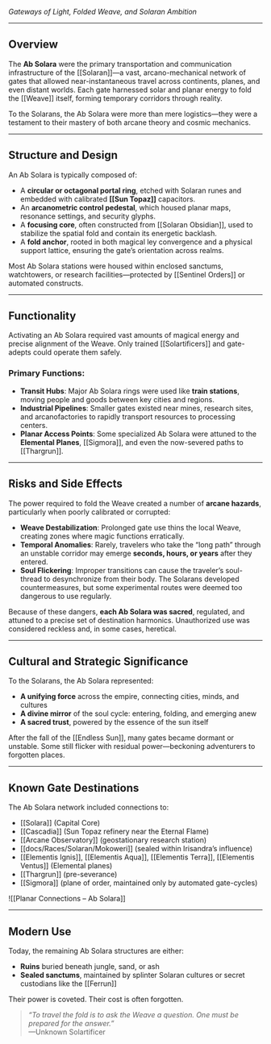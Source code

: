 *Gateways of Light, Folded Weave, and Solaran Ambition*

---

## Overview  
The **Ab Solara** were the primary transportation and communication infrastructure of the [[Solaran]]—a vast, arcano-mechanical network of gates that allowed near-instantaneous travel across continents, planes, and even distant worlds. Each gate harnessed solar and planar energy to fold the [[Weave]] itself, forming temporary corridors through reality.

To the Solarans, the Ab Solara were more than mere logistics—they were a testament to their mastery of both arcane theory and cosmic mechanics.

---

## Structure and Design  
An Ab Solara is typically composed of:

- A **circular or octagonal portal ring**, etched with Solaran runes and embedded with calibrated **[[Sun Topaz]]** capacitors.
- An **arcanometric control pedestal**, which housed planar maps, resonance settings, and security glyphs.
- A **focusing core**, often constructed from [[Solaran Obsidian]], used to stabilize the spatial fold and contain its energetic backlash.
- A **fold anchor**, rooted in both magical ley convergence and a physical support lattice, ensuring the gate’s orientation across realms.

Most Ab Solara stations were housed within enclosed sanctums, watchtowers, or research facilities—protected by [[Sentinel Orders]] or automated constructs.

---

## Functionality  

Activating an Ab Solara required vast amounts of magical energy and precise alignment of the Weave. Only trained [[Solartificers]] and gate-adepts could operate them safely.

### Primary Functions:

- **Transit Hubs**: Major Ab Solara rings were used like **train stations**, moving people and goods between key cities and regions.
- **Industrial Pipelines**: Smaller gates existed near mines, research sites, and arcanofactories to rapidly transport resources to processing centers.
- **Planar Access Points**: Some specialized Ab Solara were attuned to the **Elemental Planes**, [[Sigmora]], and even the now-severed paths to [[Thargrun]].

---

## Risks and Side Effects  

The power required to fold the Weave created a number of **arcane hazards**, particularly when poorly calibrated or corrupted:

- **Weave Destabilization**: Prolonged gate use thins the local Weave, creating zones where magic functions erratically.
- **Temporal Anomalies**: Rarely, travelers who take the “long path” through an unstable corridor may emerge **seconds, hours, or years** after they entered.
- **Soul Flickering**: Improper transitions can cause the traveler’s soul-thread to desynchronize from their body. The Solarans developed countermeasures, but some experimental routes were deemed too dangerous to use regularly.

Because of these dangers, **each Ab Solara was sacred**, regulated, and attuned to a precise set of destination harmonics. Unauthorized use was considered reckless and, in some cases, heretical.

---

## Cultural and Strategic Significance  

To the Solarans, the Ab Solara represented:

- **A unifying force** across the empire, connecting cities, minds, and cultures
- **A divine mirror** of the soul cycle: entering, folding, and emerging anew
- **A sacred trust**, powered by the essence of the sun itself

After the fall of the [[Endless Sun]], many gates became dormant or unstable. Some still flicker with residual power—beckoning adventurers to forgotten places.

---

## Known Gate Destinations  

The Ab Solara network included connections to:

- [[Solara]] (Capital Core)
- [[Cascadia]] (Sun Topaz refinery near the Eternal Flame)
- [[Arcane Observatory]] (geostationary research station)
- [[docs/Races/Solaran/Mokoweri]] (sealed within Irisandra’s influence)
- [[Elementis Ignis]], [[Elementis Aqua]], [[Elementis Terra]], [[Elementis Ventus]] (Elemental planes)
- [[Thargrun]] (pre-severance)
- [[Sigmora]] (plane of order, maintained only by automated gate-cycles)

![[Planar Connections – Ab Solara]]

---

## Modern Use  

Today, the remaining Ab Solara structures are either:

- **Ruins** buried beneath jungle, sand, or ash
- **Sealed sanctums**, maintained by splinter Solaran cultures or secret custodians like the [[Ferrun]]

Their power is coveted. Their cost is often forgotten.

> _“To travel the fold is to ask the Weave a question. One must be prepared for the answer.”_  
> —Unknown Solartificer
